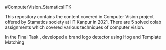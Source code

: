 #ComputerVision_StamaticsIITK

This repository contains the content covered in Computer Vision project offered by Stamatics society at IIT Kanpur in 2021. There are 5 solved colab assignments which covered various techniques of computer vision.

In the Final Task , developed a brand logo detector using Hog and Template Matching

